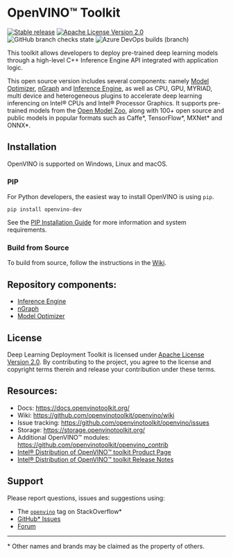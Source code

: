 # OpenVINO™ Toolkit
[![Stable release](https://img.shields.io/badge/version-2021.2-green.svg)](https://github.com/openvinotoolkit/openvino/releases/tag/2021.2)
[![Apache License Version 2.0](https://img.shields.io/badge/license-Apache_2.0-green.svg)](LICENSE)
![GitHub branch checks state](https://img.shields.io/github/checks-status/openvinotoolkit/openvino/master?label=GitHub%20checks)
![Azure DevOps builds (branch)](https://img.shields.io/azure-devops/build/openvinoci/b2bab62f-ab2f-4871-a538-86ea1be7d20f/13?label=Public%20CI)

This toolkit allows developers to deploy pre-trained deep learning models
through a high-level C++ Inference Engine API integrated with application logic.

This open source version includes several components: namely [Model Optimizer], [nGraph] and
[Inference Engine], as well as CPU, GPU, MYRIAD, multi device and heterogeneous plugins to accelerate deep learning inferencing on Intel® CPUs and Intel® Processor Graphics.
It supports pre-trained models from the [Open Model Zoo], along with 100+ open
source and public models in popular formats such as Caffe\*, TensorFlow\*,
MXNet\* and ONNX\*.

## Installation

OpenVINO is supported on Windows, Linux and macOS.

### PIP

For Python developers, the easiest way to install OpenVINO is using `pip`.

```pip install openvino-dev```

See the [PIP Installation Guide] for more information and system requirements.

### Build from Source

To build from source, follow the instructions in the [Wiki](https://github.com/openvinotoolkit/openvino/wiki).

## Repository components:
* [Inference Engine]
* [nGraph]
* [Model Optimizer]

## License
Deep Learning Deployment Toolkit is licensed under [Apache License Version 2.0](LICENSE).
By contributing to the project, you agree to the license and copyright terms therein
and release your contribution under these terms.

## Resources:
* Docs: https://docs.openvinotoolkit.org/
* Wiki: https://github.com/openvinotoolkit/openvino/wiki
* Issue tracking: https://github.com/openvinotoolkit/openvino/issues
* Storage: https://storage.openvinotoolkit.org/
* Additional OpenVINO™ modules: https://github.com/openvinotoolkit/openvino_contrib
* [Intel® Distribution of OpenVINO™ toolkit Product Page](https://software.intel.com/content/www/us/en/develop/tools/openvino-toolkit.html)
* [Intel® Distribution of OpenVINO™ toolkit Release Notes](https://software.intel.com/en-us/articles/OpenVINO-RelNotes)

## Support
Please report questions, issues and suggestions using:

* The [`openvino`](https://stackoverflow.com/questions/tagged/openvino) tag on StackOverflow\*
* [GitHub* Issues](https://github.com/openvinotoolkit/openvino/issues)
* [Forum](https://software.intel.com/en-us/forums/computer-vision)

---
\* Other names and brands may be claimed as the property of others.

[Open Model Zoo]:https://github.com/opencv/open_model_zoo
[Inference Engine]:https://software.intel.com/en-us/articles/OpenVINO-InferEngine
[Model Optimizer]:https://software.intel.com/en-us/articles/OpenVINO-ModelOptimizer
[tag on StackOverflow]:https://stackoverflow.com/search?q=%23openvino
[nGraph]:https://docs.openvinotoolkit.org/latest/openvino_docs_nGraph_DG_DevGuide.html
[PIP Installation Guide]:https://github.com/openvinotoolkit/openvino/blob/master/docs/install_guides/pypi-openvino-dev.md
